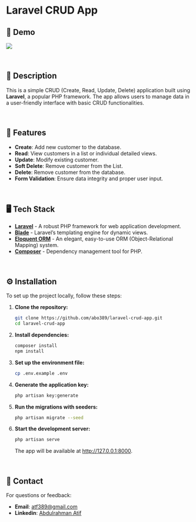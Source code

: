 # Laravel CRUD App

## 🚀 Demo
  [![](https://markdown-videos-api.jorgenkh.no/vimeo/1051099259%2Fc071ad9e4c?width=320&height=180&filetype=png)](https://vimeo.com/1051099259/c071ad9e4c)

&nbsp;
&nbsp;


## 📖 Description

This is a simple CRUD (Create, Read, Update, Delete) application built using **Laravel**, a popular PHP framework. The app allows users to manage data in a user-friendly interface with basic CRUD functionalities.

&nbsp;
&nbsp;

## 🌟 Features

- **Create**: Add new customer to the database.
- **Read**: View customers in a list or individual detailed views.
- **Update**: Modify existing customer.
- **Soft Delete**: Remove customer from the List.
- **Delete**: Remove customer from the database.
- **Form Validation**: Ensure data integrity and proper user input.

&nbsp;
&nbsp;

## 🖥️ Tech Stack

- **[Laravel](https://laravel.com/)** - A robust PHP framework for web application development.
- **[Blade](https://laravel.com/docs/8.x/blade)** - Laravel’s templating engine for dynamic views.
- **[Eloquent ORM](https://laravel.com/docs/8.x/eloquent)** - An elegant, easy-to-use ORM (Object-Relational Mapping) system.
- **[Composer](https://getcomposer.org/)** - Dependency management tool for PHP.

&nbsp;
&nbsp;

## ⚙️ Installation

To set up the project locally, follow these steps:

1. **Clone the repository:**

   ```bash
   git clone https://github.com/abo389/laravel-crud-app.git
   cd laravel-crud-app
   ```

2. **Install dependencies:**

    ```bash
    composer install
    npm install
    ```

3. **Set up the environment file:**

   ```bash
   cp .env.example .env
   ```

4. **Generate the application key:**

   ```bash
   php artisan key:generate
   ```

5. **Run the migrations with seeders:**

   ```bash
   php artisan migrate --seed
   ```

6. **Start the development server:**

   ```bash
   php artisan serve
    ```
   The app will be available at http://127.0.0.1:8000.

&nbsp;
&nbsp;


## 📧 Contact
For questions or feedback:

- **Email**: [atf389@gmail.com](mailto:atf389@gmail.com)
- **Linkedin**: [Abdulrahman Atif](https://www.linkedin.com/in/abdulrahman-atef-166697216/)
